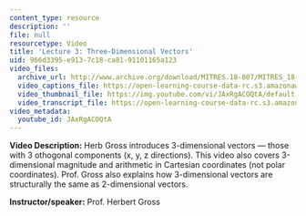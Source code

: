```yaml
---
content_type: resource
description: ''
file: null
resourcetype: Video
title: 'Lecture 3: Three-Dimensional Vectors'
uid: 966d3395-e913-7c18-ca81-91101165a123
video_files:
  archive_url: http://www.archive.org/download/MITRES.18-007/MITRES_18-007_Part1_lec3_300k.mp4
  video_captions_file: https://open-learning-course-data-rc.s3.amazonaws.com/res-18-007-calculus-revisited-multivariable-calculus-fall-2011/693ce66ca7715942a0278991081fe3bb_JAxRgACOQtA.vtt
  video_thumbnail_file: https://img.youtube.com/vi/JAxRgACOQtA/default.jpg
  video_transcript_file: https://open-learning-course-data-rc.s3.amazonaws.com/res-18-007-calculus-revisited-multivariable-calculus-fall-2011/dcdb5cdeddf5ea710905c037fecdfd51_JAxRgACOQtA.pdf
video_metadata:
  youtube_id: JAxRgACOQtA
---
```


**Video Description:** Herb Gross introduces 3-dimensional vectors — those with 3 othogonal components (x, y, z directions). This video also covers 3-dimensional magnitude and arithmetic in Cartesian coordinates (not polar coordinates). Prof. Gross also explains how 3-dimensional vectors are structurally the same as 2-dimensional vectors.

**Instructor/speaker:** Prof. Herbert Gross